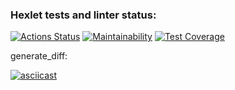 ### Hexlet tests and linter status:
[![Actions Status](https://github.com/VrnkProg1/python-project-50/workflows/hexlet-check/badge.svg)](https://github.com/VrnkProg1/python-project-50/actions)
[![Maintainability](https://api.codeclimate.com/v1/badges/f44ace4ea5edd04d05ec/maintainability)](https://codeclimate.com/github/VrnkProg1/python-project-50/maintainability)
[![Test Coverage](https://api.codeclimate.com/v1/badges/f44ace4ea5edd04d05ec/test_coverage)](https://codeclimate.com/github/VrnkProg1/python-project-50/test_coverage)

generate_diff:

[![asciicast](https://asciinema.org/a/OWkvGxB59z04R3GfGLlqUSMAG.png)](https://asciinema.org/a/OWkvGxB59z04R3GfGLlqUSMAG)